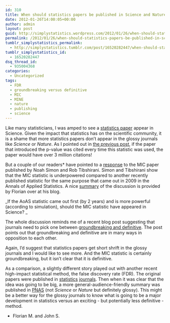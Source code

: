 ```yaml
---
id: 310
title: When should statistics papers be published in Science and Nature?
date: 2012-01-26T14:00:05+00:00
author: admin
layout: post
guid: http://simplystatistics.wordpress.com/2012/01/26/when-should-statistics-papers-be-published-in-science
permalink: /2012/01/26/when-should-statistics-papers-be-published-in-science/
tumblr_simplystatistics_permalink:
  - http://simplystatistics.tumblr.com/post/16520282447/when-should-statistics-papers-be-published-in-science
tumblr_simplystatistics_id:
  - 16520282447
dsq_thread_id:
  - 935004368
categories:
  - Uncategorized
tags:
  - FDR
  - groundbreaking versus definitive
  - MIC
  - MINE
  - nature
  - publishing
  - science
---
```

Like many statisticians, I was amped to see a <a href="http://www.sciencemag.org/content/334/6062/1518.abstract" target="_blank">statistics paper</a> appear in Science. Given the impact that statistics has on the scientific community, it is a shame that more statistics papers don&#8217;t appear in the glossy journals like _Science_ or _Nature_. As I pointed out in <a href="http://simplystatistics.tumblr.com/post/15402808730/p-values-and-hypothesis-testing-get-a-bad-rap-but-we" target="_blank">the previous post</a>, if the paper that introduced the p-value was cited every time this statistic was used, the paper would have over 3 million citations!

But a couple of our readers* have pointed to a <a href="http://www-stat.stanford.edu/~tibs/reshef/comment.pdf" target="_blank">response</a> to the MIC paper published by Noah Simon and Rob Tibshirani. Simon and Tibshirani show that the MIC statistic is underpowered compared to another recently published statistic for the same purpose that came out in 2009 in the Annals of Applied Statistics. A nice <a href="http://scientificbsides.wordpress.com/2012/01/23/detecting-novel-associations-in-large-data-sets-let-the-giants-battle-it-out/" target="_blank">summary</a> of the discussion is provided by Florian over at his blog. 

_If the AoAS statistic came out first (by 2 years) and is more powerful (according to simulation), should the MIC statistic have appeared in Science? _

The whole discussion reminds me of a recent blog post suggesting that journals need to pick one between <a href="http://spsptalks.wordpress.com/2011/12/31/groundbreaking-or-definitive-journals-need-to-pick-one/" target="_blank">groundbreaking and definitive</a>. The post points out that groundbreaking and definitive are in many ways in opposition to each other. 

Again, I&#8217;d suggest that statistics papers get short shrift in the glossy journals and I would like to see more. And the MIC statistic is certainly groundbreaking, but it isn&#8217;t clear that it is definitive. 

As a comparison, a slightly different story played out with another recent high-impact statistical method, the false discovery rate (FDR). The original papers were published in <a href="http://www.jstor.org/pss/2346101" target="_blank">statistics</a> <a href="http://www.genomine.org/papers/directfdr.pdf" target="_blank">journals</a>. Then when it was clear that the idea was going to be big, a more general-audience-friendly summary was published in <a href="http://www.pnas.org/content/100/16/9440.full" target="_blank">PNAS</a> (not _Science_ or _Nature_ but definitely glossy). This might be a better way for the glossy journals to know what is going to be a major development in statistics versus an exciting - but potentially less definitive - method. 

* Florian M. and John S.